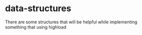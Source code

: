 # data-structures
There are some structures that will be helpful while implementing something that using highload

